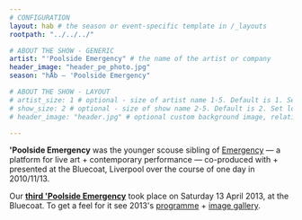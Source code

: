 ```yaml
---
# CONFIGURATION
layout: hab # the season or event-specific template in /_layouts
rootpath: "../../../"

# ABOUT THE SHOW - GENERIC
artist: "'Poolside Emergency" # the name of the artist or company
header_image: "header_pe_photo.jpg"    
season: "hÅb — 'Poolside Emergency"

# ABOUT THE SHOW - LAYOUT
# artist_size: 1 # optional - size of artist name 1-5. Default is 1. Set longer names to lower values
# show_size: 2 # optional - size of show name 2-5. Default is 2. Set longer names to lower values
# header_image: "header.jpg" # optional custom background image, relative to current page

---
```

**'Poolside Emergency** was the younger scouse sibling of [Emergency](/hab/emergency) — a platform for live art + contemporary performance  — co-produced with + presented at the Bluecoat, Liverpool over the course of one day in 2010/11/13.    

Our **[third 'Poolside Emergency](/archive/2013-poolside)** took place on Saturday 13 April 2013, at the Bluecoat. To get a feel for it see 2013's [programme](/archive/2013-poolside) + [image gallery](/galleries/2013-poolside).
